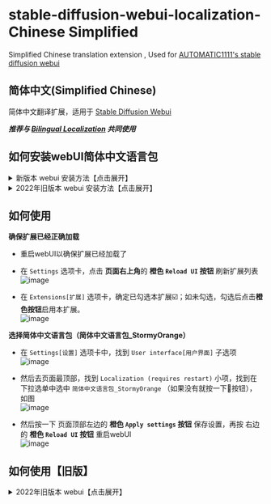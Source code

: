 # stable-diffusion-webui-localization-Chinese Simplified
Simplified Chinese translation extension , Used for [AUTOMATIC1111's stable diffusion webui](https://github.com/AUTOMATIC1111/stable-diffusion-webui)

## 简体中文(Simplified Chinese)
简体中文翻译扩展，适用于 [Stable Diffusion Webui](https://github.com/AUTOMATIC1111/stable-diffusion-webui)

***推荐与 [Bilingual Localization](https://github.com/journey-ad/sd-webui-bilingual-localization) 共同使用***


## 如何安装webUI简体中文语言包

<details>
  <summary>新版本 webui 安装方法【点击展开】</summary>

  ### 通过网址安装
  - 点击 `Extension` 选项卡，点击 `Install from URL` 子选项卡
  - 复制本 git 仓库网址：
  ```
  [https://github.com/StormyOrange/SD-WebUI-Localization_ZH_CN]
  ```
  - 粘贴进 URL 栏，点击 `Install`，如图
  ![image](https://user-images.githubusercontent.com/127380484/243305270-5993e05f-204a-48cc-8f69-44d5dee58d54.png)  
  - 安装完成，跳转到 [如何使用](#如何使用)

  ### 3. 又或者，直接下载然后放在对应路径
  - [下载本 git 仓库](https://codeload.github.com/dtlnor/stable-diffusion-webui-localization-zh_CN/zip/refs/heads/main)为 zip 档案
  ![image](https://user-images.githubusercontent.com/60730393/202898203-8f4265ff-efc1-4cb4-887a-86af291c000e.png)  

  - 解压，并把文件夹放置在 webui 根目录下的 `extensions` 文件夹中，放好之后应该会如下图
  ![image](https://user-images.githubusercontent.com/127380484/243308437-fe7e904f-0431-4178-ba4a-f4b07eafe8cd.png)  
  - 安装完成，跳转到 [如何使用](#如何使用)

</details>

<details>
  <summary>2022年旧版本 webui 安装方法【点击展开】</summary>

  ### 通过网址安装【旧版】
  - 点击 `extension` 选项卡，点击 `Install from URL` 子选项卡
  - 复制本 git 仓库网址：
  ```
  https://github.com/StormyOrange/SD-WebUI-Localization_ZH_CN.git
  ```
  - 粘贴进 URL 栏，点击 `Install`，如图
  ![image](https://user-images.githubusercontent.com/127380484/243305270-5993e05f-204a-48cc-8f69-44d5dee58d54.png)  
  - 安装完成，跳转到 [如何使用](#如何使用)

  ### 3. 又或者，直接下载然后放在对应路径【旧版】
  - [下载本 git 仓库](https://github.com/StormyOrange/SD-WebUI-Localization_ZH_CN/zip/refs/heads/main)为 zip 档案
  ![image](https://user-images.githubusercontent.com/60730393/202898203-8f4265ff-efc1-4cb4-887a-86af291c000e.png)  

  - 解压，并把文件夹放置在 webui 根目录下的 `extensions` 文件夹中，放好之后应该会如下图
  ![image](https://user-images.githubusercontent.com/60730393/202898631-e4f6b3e2-b1d2-4258-b003-3142597fff3b.png)  
  - 安装完成，跳转到 [如何使用](#如何使用)

</details>

## 如何使用

    
  **确保扩展已经正确加载**  
  
  - 重启webUI以确保扩展已经加载了  
  
  - 在 `Settings` 选项卡，点击 **页面右上角**的 **橙色 `Reload UI` 按钮** 刷新扩展列表  
    ![image](https://user-images.githubusercontent.com/127380484/243308495-d4ee291d-3219-402b-9d5d-4fd5fa94590b.png)  

  - 在 `Extensions[扩展]` 选项卡，确定已勾选本扩展☑️；如未勾选，勾选后点击**橙色按钮**启用本扩展。  
    ![image](https://user-images.githubusercontent.com/127380484/243347906-0a9fee7b-1fb2-42c6-ade5-4d299de632cd.png)  

  **选择简体中文语言包（简体中文语言包_StormyOrange）**  
  
  - 在 `Settings[设置]` 选项卡中，找到 `User interface[用户界面]` 子选项  
    ![image](https://user-images.githubusercontent.com/127380484/243348627-e063ffdf-f9ee-4e5c-8266-5fc5e3733978.png)  
  
  - 然后去页面最顶部，找到 `Localization (requires restart)` 小项，找到在下拉选单中选中 `简体中文语言包_StormyOrange` （如果没有就按一下🔄按钮），如图  
  ![image](https://user-images.githubusercontent.com/127380484/243308468-30298343-b183-4124-ad8f-4bb4c0ce9802.png)  

  - 然后按一下 页面顶部左边的 **橙色 `Apply settings` 按钮** 保存设置，再按 右边的 **橙色 `Reload UI` 按钮** 重启webUI  
  ![image](https://user-images.githubusercontent.com/127380484/243308495-d4ee291d-3219-402b-9d5d-4fd5fa94590b.png)  

</details>

## 如何使用【旧版】

<details>
  <summary> 2022年旧版本 webui【点击展开】</summary>


  **重启webUI以启用扩展**
  - 在 `Settings` 选项卡，点击 **页面底部**的 **橙色按钮** 刷新扩展列表
  - 在 `Extensions` 选项卡，确定已勾选本扩展☑️；如未勾选，勾选后点击**橙色按钮**启用本扩展。  

  **选择简体中文语言包（简体中文语言包_StormyOrange）**  
  - 在 `Settings` 选项卡中，找到 `Localization (requires restart)` 小项，然后在下拉选单中选中 `简体中文语言包_StormyOrange` （如果没有就按一下🔄按钮），如图  
  ![image](https://user-images.githubusercontent.com/60730393/202900620-263cbdd3-0559-4b08-acd6-29570add8a3f.png)  

  - 然后按一下 页面顶部的  **橙色按钮** 保存设置，再按 页面底部的 **橙色按钮** 重启webUI  
  ![image](https://user-images.githubusercontent.com/60730393/202901412-26765c04-e69c-4beb-a56b-9e310ed273ca.png)  
  ![image](https://user-images.githubusercontent.com/60730393/202901401-de7d34e9-67c6-4f39-8f5f-b0c0c7a58b54.png)
